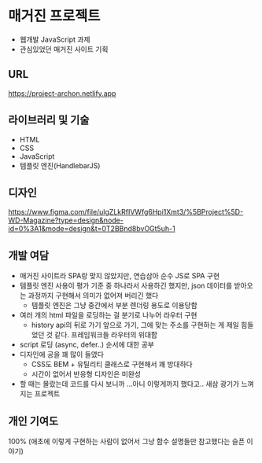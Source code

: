 # 매거진 프로젝트
- 웹개발 JavaScript 과제
- 관심있었던 매거진 사이트 기획

## URL
https://project-archon.netlify.app

## 라이브러리 및 기술
- HTML
- CSS
- JavaScript
- 템플릿 엔진(HandlebarJS)

## 디자인
https://www.figma.com/file/ulgZLkRfIVWfg6Hpi1Xmt3/%5BProject%5D-WD-Magazine?type=design&node-id=0%3A1&mode=design&t=0T2BBnd8bvOGt5uh-1

## 개발 여담
- 매거진 사이트라 SPA랑 맞지 않았지만, 연습삼아 순수 JS로 SPA 구현
- 템플릿 엔진 사용이 평가 기준 중 하나라서 사용하긴 했지만, json 데이터를 받아오는 과정까지 구현해서 의미가 없어져 버리긴 했다
  - 템플릿 엔진은 그냥 중간에서 부분 렌더링 용도로 이용당함 
- 여러 개의 html 파일을 로딩하는 걸 분기로 나누어 라우터 구현
  - history api의 뒤로 가기 앞으로 가기, 그에 맞는 주소를 구현하는 게 제일 힘들었던 것 같다. 프레임워크들 라우터의 위대함
- script 로딩 (async, defer..) 순서에 대한 공부
- 디자인에 공을 꽤 많이 들였다
  - CSS도 BEM + 유틸리티 클래스로 구현해서 꽤 방대하다
  - 시간이 없어서 반응형 디자인은 미완성
- 할 때는 몰랐는데 코드를 다시 보니까 ...아니 이렇게까지 했다고.. 새삼 광기가 느껴지는 프로젝트  

## 개인 기여도
100%
(애초에 이렇게 구현하는 사람이 없어서 그냥 함수 설명들만 참고했다는 슬픈 이야기)
